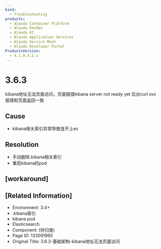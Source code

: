 ```yaml
---
kind:
  - Troubleshooting
products:
  - Alauda Container Platform
  - Alauda DevOps
  - Alauda AI
  - Alauda Application Services
  - Alauda Service Mesh
  - Alauda Developer Portal
ProductsVersion:
  - 4.1.0,4.2.x
---
```

<!-- A type of document that involves encountering a fault, diagnosing it, performing root cause analysis, and providing solutions. -->

# 3.6.3

kibana地址无法页面访问，页面报错kibana server not ready yet 后台curl svc报错和页面返回一致

## Cause
- kibana相关索引异常导致连不上es

## Resolution
- 手动删除.kibana相关索引
- 重启kibana的pod

## [workaround]

## [Related Information]
- Environment: 3.4+
- .kibana索引
- kibana pod
- Elasticsearch
- Component: (待归类)
- Page ID: 133091965
- Original Title: 3.6.3-基础架构-kibana地址无法页面访问
